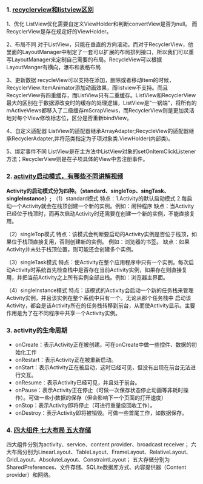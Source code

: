 ### 1.  [recyclerview和listview区别](https://blog.csdn.net/sjh66655/article/details/115094494)
1、优化
ListView优化需要自定义ViewHolder和判断convertView是否为null。 而RecyclerView是存在规定好的ViewHolder。

2、布局不同
对于ListView，只能在垂直的方向滚动。而对于RecyclerView，他里面的LayoutManager中制定了一套可以扩展的布局排列接口，所以我们可以重写LayoutManager来定制自己需要的布局。RecycleView可以根据LayoutManger有横向，瀑布和表格布局

3、更新数据
recycleView可以支持在添加，删除或者移动Item的时候，RecyclerView.ItemAnimator添加动画效果，而listview不支持。而且RecyclerView有四重缓存，而ListView只有二重缓存。ListView和RecyclerView最大的区别在于数据源改变时的缓存的处理逻辑，ListView是"一锅端"，将所有的mActiveViews都移入了二级缓存mScrapViews，而RecyclerView则是更加灵活地对每个View修改标志位，区分是否重新bindView。

4、自定义适配器
ListView的适配器继承ArrayAdapter;RecycleView的适配器继承RecyclerAdapter,并将范类指定为子项对象类.ViewHolder(内部类)。

5、绑定事件不同
ListView是在主方法中ListView对象的setOnItemClickListener方法；RecyclerView则是在子项具体的View中去注册事件。

### 2.  [activity启动模式，有哪些不同](https://blog.csdn.net/NakajimaFN/article/details/117960446)[讲解视频](https://www.bilibili.com/video/BV1Fb4y1W7TX/?spm_id_from=333.337.search-card.all.click&vd_source=901f7f5955487658af7c988c17f4c3ff)
**Activity的启动模式分为四种。（standard、singleTop、singTask、singleInstance）;**
（1）standard模式
    特点：1.Activity的默认启动模式
              2.每启动一个Activity就会在栈顶创建一个新的实例。例如：闹钟程序
    缺点：当Activity已经位于栈顶时，而再次启动Activity时还需要在创建一个新的实例，不能直接复用。

（2）singleTop模式
    特点：该模式会判断要启动的Activity实例是否位于栈顶，如果位于栈顶直接复用，否则创建新的实例。 例如：浏览器的书签。
    缺点：如果Activity并未处于栈顶位置，则可能还会创建多个实例。

（3）singleTask模式
    特点：使Activity在整个应用程序中只有一个实例。每次启动Activity时系统首先检查栈中是否存在当前Activity实例，如果存在则直接复用，并把当前Activity之上所有实例全部出栈。例如：浏览器主界面。

（4）singleInstance模式
    特点：该模式的Activity会启动一个新的任务栈来管理Activity实例，并且该实例在整个系统中只有一个。无论从那个任务栈中    启动该Activity，都会是该Activity所在的任务栈转移到前台，从而使Activity显示。主要作用是为了在不同程序中共享一个Activity实例。

### 3. activity的生命周期
-   onCreate：表示Activity正在被创建。可在onCreate中做一些控件、数据的初始化工作
-   onRestart：表示Activity正在被重新启动。
-   onStart：表示Activity正在被启动，这时已经可见，但没有出现在前台无法进行交互。
-   onResume：表示Activity已经可见，并且处于前台。
-   onPause：表示Activity正在停止（可做一次保存状态停止动画等非耗时操作）。可做一些小数据的保存（但会影响下一个页面的打开速度）
-   onStop：表示Activity即将停止（可进行重量级回收工作）。
-   onDestroy：表示Activity即将被销毁。可做一些首尾工作，如数据保存。

### 4.  [四大组件 七大布局 五大存储](https://blog.csdn.net/shenggaofei/article/details/52450668)
四大组件分别为activity、service、content provider、broadcast receiver；
六大布局分别为LinearLayout、TableLayout、FrameLayout、RelativeLayout、GridLayout、AbsoluteLayout、ConstraintLayout；
五大存储分别为SharedPreferences、文件存储、SQLite数据库方式、内容提供器（Content provider）和网络。